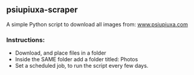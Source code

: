 ## psiupiuxa-scraper
A simple Python script to download all images from:
www.psiupiuxa.com

### Instructions:
- Download, and place files in a folder
- Inside the SAME folder add a folder titled: Photos
- Set a scheduled job, to run the script every few days.
